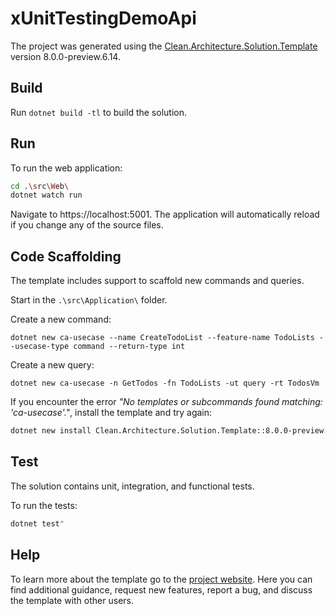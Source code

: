 ﻿# xUnitTestingDemoApi

The project was generated using the [Clean.Architecture.Solution.Template](https://github.com/jasontaylordev/xUnitTestingDemoApi) version 8.0.0-preview.6.14.

## Build

Run `dotnet build -tl` to build the solution.

## Run

To run the web application:

```bash
cd .\src\Web\
dotnet watch run
```

Navigate to https://localhost:5001. The application will automatically reload if you change any of the source files.

## Code Scaffolding

The template includes support to scaffold new commands and queries.

Start in the `.\src\Application\` folder.

Create a new command:

```
dotnet new ca-usecase --name CreateTodoList --feature-name TodoLists --usecase-type command --return-type int
```

Create a new query:

```
dotnet new ca-usecase -n GetTodos -fn TodoLists -ut query -rt TodosVm
```

If you encounter the error *"No templates or subcommands found matching: 'ca-usecase'."*, install the template and try again:

```bash
dotnet new install Clean.Architecture.Solution.Template::8.0.0-preview.6.14
```

## Test

The solution contains unit, integration, and functional tests.

To run the tests:
```bash
dotnet test"
```

## Help
To learn more about the template go to the [project website](https://github.com/JasonTaylorDev/xUnitTestingDemoApi). Here you can find additional guidance, request new features, report a bug, and discuss the template with other users.